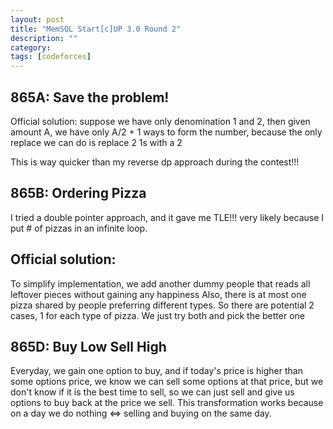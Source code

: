 ```yaml
---
layout: post
title: "MemSQL Start[c]UP 3.0 Round 2"
description: ""
category: 
tags: [codeforces]
---
```


865A: Save the problem!
----------
Official solution: suppose we have only denomination 1 and 2, then given amount A, we have only A/2 + 1 ways to form the number, because the only replace we can do is replace 2 1s with a 2

This is way quicker than my reverse dp approach during the contest!!!


865B: Ordering Pizza
---------
I tried a double pointer approach, and it gave me TLE!!! very likely because I put # of pizzas in an infinite loop.

Official solution:
---------
To simplify implementation, we add another dummy people that reads all leftover pieces without gaining any happiness
Also, there is at most one pizza shared by people preferring different types. So there are potential 2 cases, 1 for each type of pizza. We just try both and pick the better one


865D: Buy Low Sell High
--------
Everyday, we gain one option to buy, and if today's price is higher than some options price, we know we can sell some options at that price, but we don't know if it is the best time to sell, so we can just sell and give us options to buy back at the price we sell. This transformation works because on a day we do nothing <=> selling and buying on the same day.
